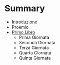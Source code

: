 # Summary

* [Introduzione](README.md)
* Proemio
* [Primo Libro](LibroI/giorno1.md)
  * Prima Giornata
  * Seconda Giornata
  * Terza Giornata
  * Quarta Giornata
  * Quinta Giornata

